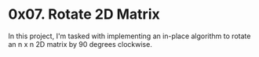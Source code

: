 # 0x07. Rotate 2D Matrix
In this project, I'm tasked with implementing an in-place algorithm to rotate an n x n 2D matrix by 90 degrees clockwise.